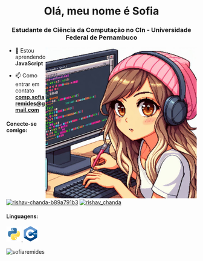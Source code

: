 <h1 align="center">Olá, meu nome é Sofia</h1>
<h3 align="center">Estudante de Ciência da Computação no CIn - Universidade Federal de Pernambuco</h3>
<img align="right" alt="Coding" width="400" src="https://github.com/sofiaremides/sofiaremides/blob/main/_c1e773b7-acab-4050-b25d-de266857700b.jpeg">





- 🌱 Estou aprendendo **JavaScript**

- 📫 Como entrar em contato **comp.sofiaremides@gmail.com**


<h4 align="left">Conecte-se comigo:</h4>
<p align="left">
<a href="https://www.linkedin.com/in/sofiaremides/" target="_blank" rel="noreferrer"><img align="center" src="https://raw.githubusercontent.com/rahuldkjain/github-profile-readme-generator/master/src/images/icons/Social/linked-in-alt.svg" alt="rishav-chanda-b89a791b3" height="30" width="40" /></a>
<a href="https://www.instagram.com/sofiaremides/" target="_blank" rel="noreferrer"><img align="center" src="https://raw.githubusercontent.com/rahuldkjain/github-profile-readme-generator/master/src/images/icons/Social/instagram.svg" alt="rishav_chanda" height="30" width="40" /></a>

</p>

<h4 align="left">Linguagens:</h4>
<p align="left"> <a href="https://www.python.org" target="_blank" rel="noreferrer"> <img src="https://raw.githubusercontent.com/devicons/devicon/master/icons/python/python-original.svg" alt="python" width="40" height="40"/> </a> 
<a href="https://www.w3schools.com/cpp/" target="_blank" rel="noreferrer"> <img src="https://raw.githubusercontent.com/devicons/devicon/master/icons/cplusplus/cplusplus-original.svg" alt="cplusplus" width="40" height="40"/> </a>


<p><img align="center" src="https://github-readme-streak-stats.herokuapp.com/?user=sofiaremides&&theme=cream" alt="sofiaremides" /></p>
